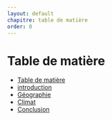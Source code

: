 ```yaml
---
layout: default
chapitre: table de matière
order: 0
---
```

# Table de matière
<!-- note -->
- [Table de matière]()
- [introduction](#introduction)
- [Géographie](#géographie)
- [Climat](#climate)
- [Conclusion](#conclusion)
<!-- new slide -->
